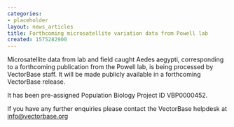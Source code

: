 ```yaml
---
categories:
- placeholder
layout: news_articles
title: Forthcoming microsatellite variation data from Powell lab
created: 1575282900
---
```

Microsatellite data from lab and field caught Aedes aegypti, corresponding to a forthcoming publication from the Powell lab, is being processed by VectorBase staff. It will be made publicly available in a forthcoming VectorBase release.

It has been pre-assigned Population Biology Project ID VBP0000452.

If you have any further enquiries please contact the VectorBase helpdesk at info@vectorbase.org

